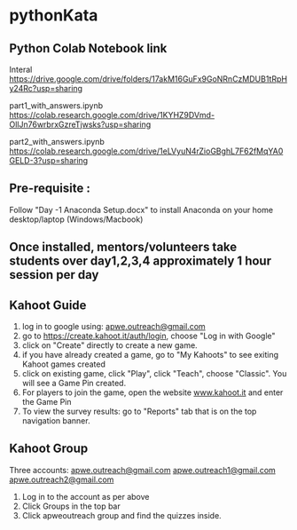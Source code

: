 # pythonKata

## Python Colab Notebook link
Interal
https://drive.google.com/drive/folders/17akM16GuFx9GoNRnCzMDUB1tRpHy24Rc?usp=sharing

part1_with_answers.ipynb
https://colab.research.google.com/drive/1KYHZ9DVmd-OllJn76wrbrxGzreTjwsks?usp=sharing

part2_with_answers.ipynb
https://colab.research.google.com/drive/1eLVyuN4rZioGBghL7F62fMqYA0GELD-3?usp=sharing


## Pre-requisite :
Follow "Day -1 Anaconda Setup.docx" to install Anaconda on your home desktop/laptop (Windows/Macbook)

## Once installed, mentors/volunteers take students over day1,2,3,4 approximately 1 hour session per day 


## Kahoot Guide
1. log in to google using: apwe.outreach@gmail.com
1. go to https://create.kahoot.it/auth/login, choose "Log in with Google"
1. click on "Create" directly to create a new game.
1. if you have already created a game, go to "My Kahoots" to see exiting Kahoot games created
1. click on existing game, click "Play", click "Teach", choose "Classic". You will see a Game Pin created.
1. For players to join the game, open the website www.kahoot.it and enter the Game Pin
1. To view the survey results: go to "Reports" tab that is on the top navigation banner.

## Kahoot Group
Three accounts: 
apwe.outreach@gmail.com
apwe.outreach1@gmail.com
apwe.outreach2@gmail.com
1. Log in to the account as per above
2. Click Groups in the top bar
3. Click apweoutreach group and find the quizzes inside.
